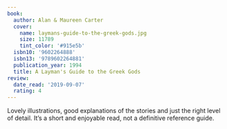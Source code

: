 ```yaml
---
book:
  author: Alan & Maureen Carter
  cover:
    name: laymans-guide-to-the-greek-gods.jpg
    size: 11789
    tint_color: '#915e5b'
  isbn10: '9602264888'
  isbn13: '9789602264881'
  publication_year: 1994
  title: A Layman's Guide to the Greek Gods
review:
  date_read: '2019-09-07'
  rating: 4
---
```


Lovely illustrations, good explanations of the stories and just the right level of detail. It’s a short and enjoyable read, not a definitive reference guide.